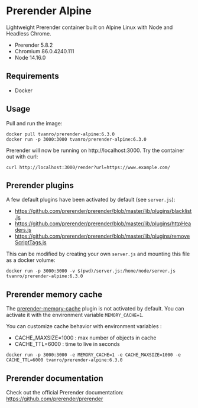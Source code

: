 # Prerender Alpine

Lightweight Prerender container built on Alpine Linux with Node and Headless Chrome.

- Prerender 5.8.2
- Chromium 86.0.4240.111
- Node 14.16.0

## Requirements

- Docker

## Usage

Pull and run the image:

```
docker pull tvanro/prerender-alpine:6.3.0
docker run -p 3000:3000 tvanro/prerender-alpine:6.3.0
```
Prerender will now be running on http://localhost:3000. Try the container out with curl:

```
curl http://localhost:3000/render?url=https://www.example.com/
```

## Prerender plugins

A few default plugins have been activated by default (see `server.js`):
- https://github.com/prerender/prerender/blob/master/lib/plugins/blacklist.js
- https://github.com/prerender/prerender/blob/master/lib/plugins/httpHeaders.js
- https://github.com/prerender/prerender/blob/master/lib/plugins/removeScriptTags.js

This can be modified by creating your own `server.js` and mounting this file as a docker volume:

```
docker run -p 3000:3000 -v $(pwd)/server.js:/home/node/server.js tvanro/prerender-alpine:6.3.0 
```

## Prerender memory cache

The [prerender-memory-cache](https://github.com/prerender/prerender-memory-cache) plugin is not activated by default.
You can activate it with the environment variable `MEMORY_CACHE=1`.

You can customize cache behavior with environment variables :
- CACHE_MAXSIZE=1000 : max number of objects in cache
- CACHE_TTL=6000 : time to live in seconds

```
docker run -p 3000:3000 -e MEMORY_CACHE=1 -e CACHE_MAXSIZE=1000 -e CACHE_TTL=6000 tvanro/prerender-alpine:6.3.0 
```

## Prerender documentation

Check out the official Prerender documentation: https://github.com/prerender/prerender
